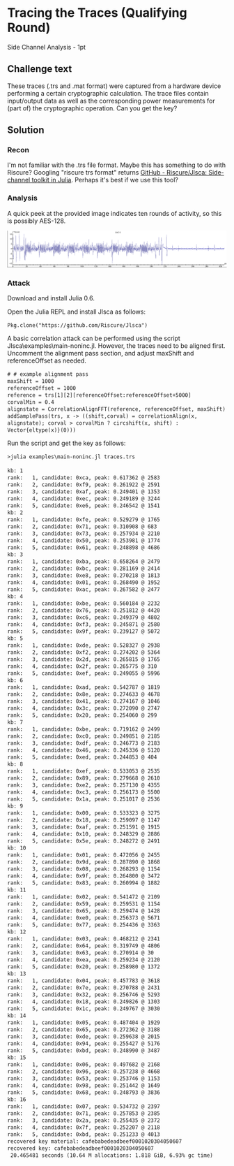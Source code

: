 # Tracing the Traces (Qualifying Round)

Side Channel Analysis - 1pt

## Challenge text

These traces (.trs and .mat format) were captured from a hardware device performing a certain cryptographic calculation. The trace files contain input/output data as well as the corresponding power measurements for (part of) the cryptographic operation. Can you get the key?

## Solution

### Recon

I'm not familiar with the .trs file format.  Maybe this has something to do with Riscure?  Googling "riscure trs format" returns [GitHub - Riscure/Jlsca: Side-channel toolkit in Julia](https://github.com/Riscure/Jlsca).  Perhaps it's best if we use this tool?

### Analysis

A quick peek at the provided image indicates ten rounds of activity, so this is possibly AES-128.

![Tracing the Traces Overview](../Images/traces_overview.png)

### Attack

Download and install Julia 0.6.

Open the Julia REPL and install Jlsca as follows:

	Pkg.clone("https://github.com/Riscure/Jlsca")

A basic correlation attack can be performed using the script Jlsca\examples\main-noninc.jl.  However, the traces need to be aligned first.  Uncomment the alignment pass section, and adjust maxShift and referenceOffset as needed.

	# # example alignment pass
	maxShift = 1000
	referenceOffset = 1000
	reference = trs[1][2][referenceOffset:referenceOffset+5000]
	corvalMin = 0.4
	alignstate = CorrelationAlignFFT(reference, referenceOffset, maxShift)
	addSamplePass(trs, x -> ((shift,corval) = correlationAlign(x, alignstate); corval > corvalMin ? circshift(x, shift) : Vector{eltype(x)}(0)))

Run the script and get the key as follows:

	>julia examples\main-noninc.jl traces.trs

	kb: 1
	rank:   1, candidate: 0xca, peak: 0.617362 @ 2583
	rank:   2, candidate: 0xf9, peak: 0.261922 @ 2591
	rank:   3, candidate: 0xaf, peak: 0.249401 @ 1353
	rank:   4, candidate: 0xec, peak: 0.249189 @ 3244
	rank:   5, candidate: 0xe6, peak: 0.246542 @ 1541
	kb: 2
	rank:   1, candidate: 0xfe, peak: 0.529279 @ 1765
	rank:   2, candidate: 0x71, peak: 0.310908 @ 683
	rank:   3, candidate: 0x73, peak: 0.257934 @ 2210
	rank:   4, candidate: 0x50, peak: 0.253981 @ 1774
	rank:   5, candidate: 0x61, peak: 0.248898 @ 4686
	kb: 3
	rank:   1, candidate: 0xba, peak: 0.658264 @ 2479
	rank:   2, candidate: 0xbc, peak: 0.281169 @ 2414
	rank:   3, candidate: 0xe8, peak: 0.270218 @ 1813
	rank:   4, candidate: 0x01, peak: 0.268490 @ 1952
	rank:   5, candidate: 0xac, peak: 0.267582 @ 2477
	kb: 4
	rank:   1, candidate: 0xbe, peak: 0.560184 @ 2232
	rank:   2, candidate: 0x76, peak: 0.251812 @ 4420
	rank:   3, candidate: 0xc6, peak: 0.249379 @ 4802
	rank:   4, candidate: 0xf3, peak: 0.245871 @ 2580
	rank:   5, candidate: 0x9f, peak: 0.239127 @ 5072
	kb: 5
	rank:   1, candidate: 0xde, peak: 0.528327 @ 2938
	rank:   2, candidate: 0xf2, peak: 0.274202 @ 5364
	rank:   3, candidate: 0x2d, peak: 0.265815 @ 1765
	rank:   4, candidate: 0x2f, peak: 0.265775 @ 310
	rank:   5, candidate: 0xef, peak: 0.249055 @ 5996
	kb: 6
	rank:   1, candidate: 0xad, peak: 0.542787 @ 1819
	rank:   2, candidate: 0x8e, peak: 0.274633 @ 4678
	rank:   3, candidate: 0x41, peak: 0.274167 @ 1046
	rank:   4, candidate: 0x3c, peak: 0.272090 @ 2747
	rank:   5, candidate: 0x20, peak: 0.254060 @ 299
	kb: 7
	rank:   1, candidate: 0xbe, peak: 0.719162 @ 2499
	rank:   2, candidate: 0xc0, peak: 0.249851 @ 2185
	rank:   3, candidate: 0xdf, peak: 0.246773 @ 2183
	rank:   4, candidate: 0x46, peak: 0.245336 @ 5120
	rank:   5, candidate: 0xed, peak: 0.244853 @ 404
	kb: 8
	rank:   1, candidate: 0xef, peak: 0.533053 @ 2535
	rank:   2, candidate: 0x89, peak: 0.279668 @ 2610
	rank:   3, candidate: 0xe2, peak: 0.257130 @ 4355
	rank:   4, candidate: 0xc3, peak: 0.256173 @ 5500
	rank:   5, candidate: 0x1a, peak: 0.251017 @ 2536
	kb: 9
	rank:   1, candidate: 0x00, peak: 0.533323 @ 3275
	rank:   2, candidate: 0x18, peak: 0.259097 @ 1147
	rank:   3, candidate: 0xaf, peak: 0.251591 @ 1915
	rank:   4, candidate: 0x10, peak: 0.248329 @ 2886
	rank:   5, candidate: 0x5e, peak: 0.248272 @ 2491
	kb: 10
	rank:   1, candidate: 0x01, peak: 0.472056 @ 2455
	rank:   2, candidate: 0x9d, peak: 0.287890 @ 1868
	rank:   3, candidate: 0x08, peak: 0.268293 @ 1154
	rank:   4, candidate: 0x9f, peak: 0.264800 @ 3472
	rank:   5, candidate: 0x83, peak: 0.260994 @ 1882
	kb: 11
	rank:   1, candidate: 0x02, peak: 0.541472 @ 2109
	rank:   2, candidate: 0x59, peak: 0.259531 @ 1154
	rank:   3, candidate: 0x65, peak: 0.259474 @ 1428
	rank:   4, candidate: 0xe0, peak: 0.256373 @ 5671
	rank:   5, candidate: 0x77, peak: 0.254436 @ 3363
	kb: 12
	rank:   1, candidate: 0x03, peak: 0.468212 @ 2341
	rank:   2, candidate: 0x64, peak: 0.319749 @ 4806
	rank:   3, candidate: 0x63, peak: 0.270914 @ 30
	rank:   4, candidate: 0xea, peak: 0.259234 @ 2120
	rank:   5, candidate: 0x20, peak: 0.258980 @ 1372
	kb: 13
	rank:   1, candidate: 0x04, peak: 0.457783 @ 3618
	rank:   2, candidate: 0x7e, peak: 0.270788 @ 2431
	rank:   3, candidate: 0x32, peak: 0.256746 @ 5293
	rank:   4, candidate: 0x18, peak: 0.249826 @ 1303
	rank:   5, candidate: 0x1c, peak: 0.249767 @ 3030
	kb: 14
	rank:   1, candidate: 0x05, peak: 0.487404 @ 1929
	rank:   2, candidate: 0x65, peak: 0.272362 @ 3188
	rank:   3, candidate: 0xde, peak: 0.259638 @ 2015
	rank:   4, candidate: 0x94, peak: 0.255427 @ 5176
	rank:   5, candidate: 0xbd, peak: 0.248990 @ 3487
	kb: 15
	rank:   1, candidate: 0x06, peak: 0.497682 @ 2168
	rank:   2, candidate: 0x96, peak: 0.257238 @ 4668
	rank:   3, candidate: 0x53, peak: 0.253746 @ 1153
	rank:   4, candidate: 0x98, peak: 0.251442 @ 1649
	rank:   5, candidate: 0x68, peak: 0.248793 @ 3836
	kb: 16
	rank:   1, candidate: 0x07, peak: 0.534732 @ 2397
	rank:   2, candidate: 0x71, peak: 0.257853 @ 2385
	rank:   3, candidate: 0x2a, peak: 0.255435 @ 2372
	rank:   4, candidate: 0x7f, peak: 0.252207 @ 2118
	rank:   5, candidate: 0xbd, peak: 0.251233 @ 4013
	recovered key material: cafebabedeadbeef0001020304050607
	recovered key: cafebabedeadbeef0001020304050607
	 20.465481 seconds (10.64 M allocations: 1.818 GiB, 6.93% gc time)

